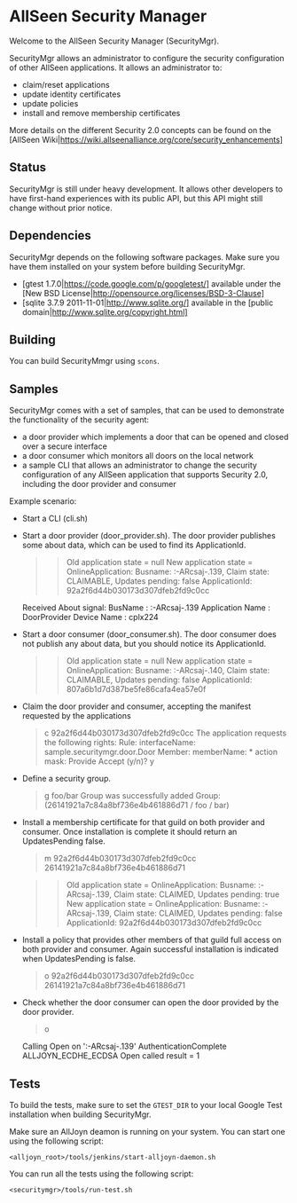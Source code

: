 AllSeen Security Manager
========================

Welcome to the AllSeen Security Manager (SecurityMgr).

SecurityMgr allows an administrator to configure the security configuration of
other AllSeen applications. It allows an administrator to:

* claim/reset applications
* update identity certificates
* update policies
* install and remove membership certificates

More details on the different Security 2.0 concepts can be found on the
[AllSeen Wiki|https://wiki.allseenalliance.org/core/security_enhancements]

Status
------

SecurityMgr is still under heavy development. It allows other developers to
have first-hand experiences with its public API, but this API might still
change without prior notice.

Dependencies
------------

SecurityMgr depends on the following software packages. Make sure you have them
installed on your system before building SecurityMgr.

* [gtest 1.7.0|https://code.google.com/p/googletest/] available under the [New
BSD License|http://opensource.org/licenses/BSD-3-Clause]
* [sqlite 3.7.9 2011-11-01|http://www.sqlite.org/] available in the [public
domain|http://www.sqlite.org/copyright.html]

Building
--------

You can build SecurityMmgr using `scons`.

Samples
-------

SecurityMgr comes with a set of samples, that can be used to demonstrate the
functionality of the security agent:

* a door provider which implements a door that can be opened and closed over
  a secure interface
* a door consumer which monitors all doors on the local network
* a sample CLI that allows an administrator to change the security configuration
  of any AllSeen application that supports Security 2.0, including the door
  provider and consumer

Example scenario:

* Start a CLI (cli.sh)
* Start a door provider (door_provider.sh). The door provider publishes some
  about data, which can be used to find its ApplicationId.

    >> Old application state = null
    >> New application state = OnlineApplication: Busname: :-ARcsaj-.139, Claim state: CLAIMABLE, Updates pending: false
    >> ApplicationId: 92a2f6d44b030173d307dfeb2fd9c0cc

    Received About signal:
     BusName          : :-ARcsaj-.139
     Application Name : DoorProvider
     Device Name      : cplx224
     
* Start a door consumer (door_consumer.sh). The door consumer does not publish
  any about data, but you should notice its ApplicationId.

    >> Old application state = null
    >> New application state = OnlineApplication: Busname: :-ARcsaj-.140, Claim state: CLAIMABLE, Updates pending: false
    >> ApplicationId: 807a6b1d7d387be5fe86cafa4ea57e0f

* Claim the door provider and consumer, accepting the manifest requested
  by the applications

    > c 92a2f6d44b030173d307dfeb2fd9c0cc
    The application requests the following rights:
    Rule:
      interfaceName: sample.securitymgr.door.Door
    Member:
      memberName: *
      action mask: Provide
    Accept (y/n)? y

* Define a security group.

    > g foo/bar
    Group was successfully added
    Group: (26141921a7c84a8bf736e4b461886d71 / foo / bar)

* Install a membership certificate for that guild on both provider and consumer.
  Once installation is complete it should return an UpdatesPending false.

    > m 92a2f6d44b030173d307dfeb2fd9c0cc 26141921a7c84a8bf736e4b461886d71
     
    >> Old application state = OnlineApplication: Busname: :-ARcsaj-.139, Claim state: CLAIMED, Updates     pending: true
    >> New application state = OnlineApplication: Busname: :-ARcsaj-.139, Claim state: CLAIMED, Updates pending: false
    >> ApplicationId: 92a2f6d44b030173d307dfeb2fd9c0cc

* Install a policy that provides other members of that guild full access on
  both provider and consumer. Again successful installation is indicated when
  UpdatesPending is false.

    > o 92a2f6d44b030173d307dfeb2fd9c0cc 26141921a7c84a8bf736e4b461886d71
  
* Check whether the door consumer can open the door provided by the door 
  provider.

    > o
    
    Calling Open on ':-ARcsaj-.139'
    AuthenticationComplete ALLJOYN_ECDHE_ECDSA
    Open called result = 1

Tests
-----

To build the tests, make sure to set the `GTEST_DIR` to your local Google Test
installation when building SecurityMgr.

Make sure an AllJoyn deamon is running on your system. You can start one using
the following script:

```
<alljoyn_root>/tools/jenkins/start-alljoyn-daemon.sh
```

You can run all the tests using the following script:

```
<securitymgr>/tools/run-test.sh
```
